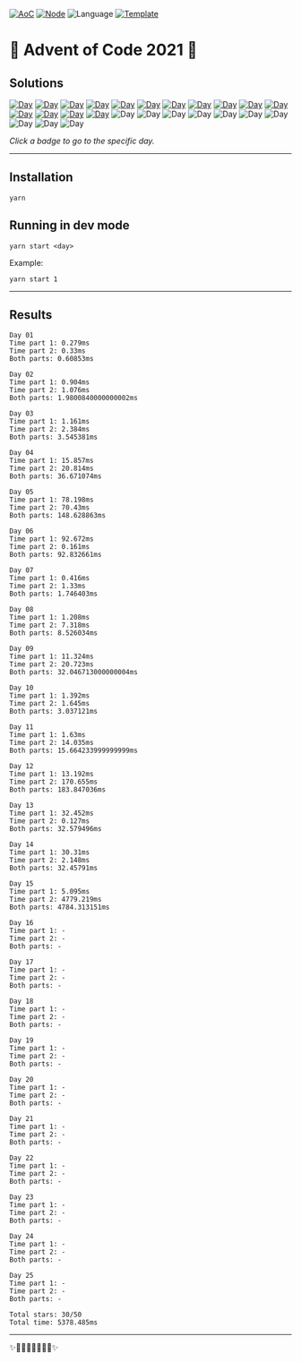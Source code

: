 <!-- Entries between SOLUTIONS and RESULTS tags are auto-generated -->

[![AoC](https://badgen.net/badge/AoC/2021/blue)](https://adventofcode.com/2021)
[![Node](https://badgen.net/badge/Node/v16.13.0+/blue)](https://nodejs.org/en/download/)
![Language](https://badgen.net/badge/Language/TypeScript/blue)
[![Template](https://badgen.net/badge/Template/aocrunner/blue)](https://github.com/caderek/aocrunner)

# 🎄 Advent of Code 2021 🎄

## Solutions

<!--SOLUTIONS-->

[![Day](https://badgen.net/badge/01/%E2%98%85%E2%98%85/green)](src/day01)
[![Day](https://badgen.net/badge/02/%E2%98%85%E2%98%85/green)](src/day02)
[![Day](https://badgen.net/badge/03/%E2%98%85%E2%98%85/green)](src/day03)
[![Day](https://badgen.net/badge/04/%E2%98%85%E2%98%85/green)](src/day04)
[![Day](https://badgen.net/badge/05/%E2%98%85%E2%98%85/green)](src/day05)
[![Day](https://badgen.net/badge/06/%E2%98%85%E2%98%85/green)](src/day06)
[![Day](https://badgen.net/badge/07/%E2%98%85%E2%98%85/green)](src/day07)
[![Day](https://badgen.net/badge/08/%E2%98%85%E2%98%85/green)](src/day08)
[![Day](https://badgen.net/badge/09/%E2%98%85%E2%98%85/green)](src/day09)
[![Day](https://badgen.net/badge/10/%E2%98%85%E2%98%85/green)](src/day10)
[![Day](https://badgen.net/badge/11/%E2%98%85%E2%98%85/green)](src/day11)
[![Day](https://badgen.net/badge/12/%E2%98%85%E2%98%85/green)](src/day12)
[![Day](https://badgen.net/badge/13/%E2%98%85%E2%98%85/green)](src/day13)
[![Day](https://badgen.net/badge/14/%E2%98%85%E2%98%85/green)](src/day14)
[![Day](https://badgen.net/badge/15/%E2%98%85%E2%98%85/green)](src/day15)
![Day](https://badgen.net/badge/16/%E2%98%86%E2%98%86/gray)
![Day](https://badgen.net/badge/17/%E2%98%86%E2%98%86/gray)
![Day](https://badgen.net/badge/18/%E2%98%86%E2%98%86/gray)
![Day](https://badgen.net/badge/19/%E2%98%86%E2%98%86/gray)
![Day](https://badgen.net/badge/20/%E2%98%86%E2%98%86/gray)
![Day](https://badgen.net/badge/21/%E2%98%86%E2%98%86/gray)
![Day](https://badgen.net/badge/22/%E2%98%86%E2%98%86/gray)
![Day](https://badgen.net/badge/23/%E2%98%86%E2%98%86/gray)
![Day](https://badgen.net/badge/24/%E2%98%86%E2%98%86/gray)
![Day](https://badgen.net/badge/25/%E2%98%86%E2%98%86/gray)

<!--/SOLUTIONS-->

_Click a badge to go to the specific day._

---

## Installation

```
yarn
```

## Running in dev mode

```
yarn start <day>
```

Example:

```
yarn start 1
```

---

## Results

<!--RESULTS-->

```
Day 01
Time part 1: 0.279ms
Time part 2: 0.33ms
Both parts: 0.60853ms
```

```
Day 02
Time part 1: 0.904ms
Time part 2: 1.076ms
Both parts: 1.9800840000000002ms
```

```
Day 03
Time part 1: 1.161ms
Time part 2: 2.384ms
Both parts: 3.545381ms
```

```
Day 04
Time part 1: 15.857ms
Time part 2: 20.814ms
Both parts: 36.671074ms
```

```
Day 05
Time part 1: 78.198ms
Time part 2: 70.43ms
Both parts: 148.628863ms
```

```
Day 06
Time part 1: 92.672ms
Time part 2: 0.161ms
Both parts: 92.832661ms
```

```
Day 07
Time part 1: 0.416ms
Time part 2: 1.33ms
Both parts: 1.746403ms
```

```
Day 08
Time part 1: 1.208ms
Time part 2: 7.318ms
Both parts: 8.526034ms
```

```
Day 09
Time part 1: 11.324ms
Time part 2: 20.723ms
Both parts: 32.046713000000004ms
```

```
Day 10
Time part 1: 1.392ms
Time part 2: 1.645ms
Both parts: 3.037121ms
```

```
Day 11
Time part 1: 1.63ms
Time part 2: 14.035ms
Both parts: 15.664233999999999ms
```

```
Day 12
Time part 1: 13.192ms
Time part 2: 170.655ms
Both parts: 183.847036ms
```

```
Day 13
Time part 1: 32.452ms
Time part 2: 0.127ms
Both parts: 32.579496ms
```

```
Day 14
Time part 1: 30.31ms
Time part 2: 2.148ms
Both parts: 32.45791ms
```

```
Day 15
Time part 1: 5.095ms
Time part 2: 4779.219ms
Both parts: 4784.313151ms
```

```
Day 16
Time part 1: -
Time part 2: -
Both parts: -
```

```
Day 17
Time part 1: -
Time part 2: -
Both parts: -
```

```
Day 18
Time part 1: -
Time part 2: -
Both parts: -
```

```
Day 19
Time part 1: -
Time part 2: -
Both parts: -
```

```
Day 20
Time part 1: -
Time part 2: -
Both parts: -
```

```
Day 21
Time part 1: -
Time part 2: -
Both parts: -
```

```
Day 22
Time part 1: -
Time part 2: -
Both parts: -
```

```
Day 23
Time part 1: -
Time part 2: -
Both parts: -
```

```
Day 24
Time part 1: -
Time part 2: -
Both parts: -
```

```
Day 25
Time part 1: -
Time part 2: -
Both parts: -
```

```
Total stars: 30/50
Total time: 5378.485ms
```

<!--/RESULTS-->

---

✨🎄🎁🎄🎅🎄🎁🎄✨